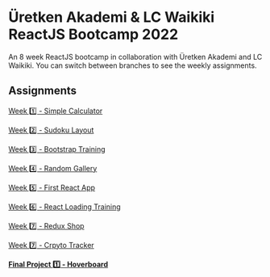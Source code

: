 # Üretken Akademi & LC Waikiki ReactJS Bootcamp 2022
An 8 week ReactJS bootcamp in collaboration with Üretken Akademi and LC Waikiki. You can switch between branches to see the weekly assignments.
## Assignments
[Week 1️⃣ - Simple Calculator](https://github.com/talhamkaramuk/UA_LCW_ReactJS_Bootcamp_2022/tree/Week_1)

[Week 2️⃣ - Sudoku Layout](https://github.com/talhamkaramuk/UA_LCW_ReactJS_Bootcamp_2022/tree/Week_2)

[Week 3️⃣ - Bootstrap Training](https://github.com/talhamkaramuk/UA_LCW_ReactJS_Bootcamp_2022/tree/Week_3)

[Week 4️⃣ - Random Gallery](https://github.com/talhamkaramuk/UA_LCW_ReactJS_Bootcamp_2022/tree/Week_4)

[Week 5️⃣ - First React App](https://github.com/talhamkaramuk/UA_LCW_ReactJS_Bootcamp_2022/tree/Week_5)

[Week 6️⃣ - React Loading Training](https://github.com/talhamkaramuk/UA_LCW_ReactJS_Bootcamp_2022/tree/Week_6)

[Week 7️⃣ - Redux Shop](https://github.com/talhamkaramuk/UA_LCW_ReactJS_Bootcamp_2022/tree/Week_7)

[Week :seven: - Crpyto Tracker](https://github.com/talhamkaramuk/UA_LCW_ReactJS_Bootcamp_2022/tree/Week_7.2)

**[Final Project :one: - Hoverboard](https://github.com/talhamkaramuk/UA_LCW_ReactJS_Bootcamp_2022/tree/Final1)**
